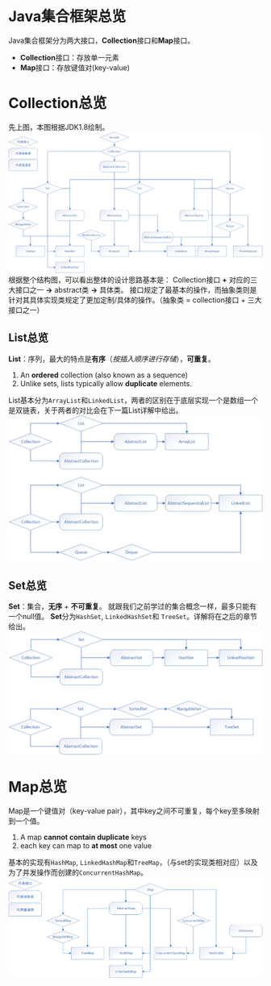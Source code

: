 # Java集合框架总览
Java集合框架分为两大接口，**Collection**接口和**Map**接口。

- **Collection**接口：存放单一元素
- **Map**接口：存放键值对(key-value)

# Collection总览
先上图，本图根据JDK1.8绘制。
<img src="./img/Collection集合总览图.png" style="zoom:70%;"/>
根据整个结构图，可以看出整体的设计思路基本是：
Collection接口  **+**  对应的三大接口之一  **→**  abstract类  **→**  具体类。
接口规定了最基本的操作，而抽象类则是针对其具体实现类规定了更加定制/具体的操作。（抽象类 = collection接口 + 三大接口之一）

## List总览
**List**：序列，最大的特点是**有序**（*按插入顺序进行存储*），**可重复**。

1. An **ordered** collection (also known as a sequence)
2. Unlike sets, lists typically allow **duplicate** elements.

List基本分为`ArrayList`和`LinkedList`，两者的区别在于底层实现一个是数组一个是双链表，关于两者的对比会在下一篇List详解中给出。
<img src="./img/List总览图.png" style="zoom:70%;"/>

## Set总览
**Set**：集合，**无序** +  **不可重复**。
就跟我们之前学过的集合概念一样，最多只能有一个null值。
**Set**分为`HashSet`, `LinkedHashSet`和 `TreeSet`。详解将在之后的章节给出。
<img src="./img/Set总览图.png" style="zoom:70%;"/>

# Map总览
Map是一个键值对（key-value pair），其中key之间不可重复，每个key至多映射到一个值。
1. A map **cannot contain duplicate** keys
2. each key can map to **at most** one value

基本的实现有`HashMap`, `LinkedHashMap`和`TreeMap`，（与set的实现类相对应）以及为了并发操作而创建的`ConcurrentHashMap`。
<img src="./img/Map集合总览图.png" style="zoom:70%;"/>